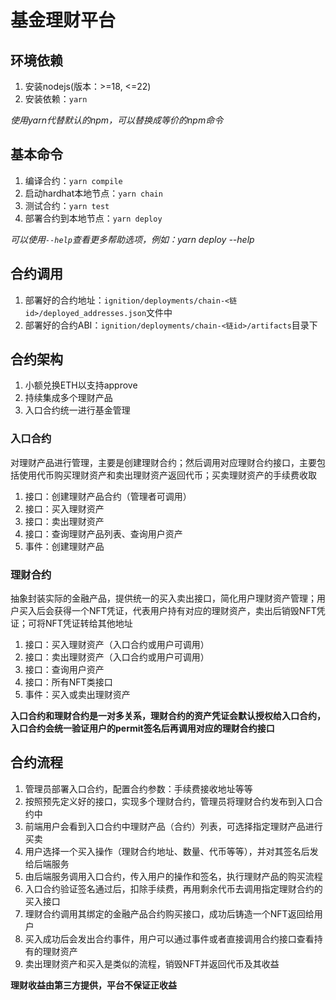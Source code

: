 # 基金理财平台


## 环境依赖

1. 安装nodejs(版本：>=18, <=22)
2. 安装依赖：`yarn`

*使用yarn代替默认的npm，可以替换成等价的npm命令*


## 基本命令

1. 编译合约：`yarn compile`
2. 启动hardhat本地节点：`yarn chain`
3. 测试合约：`yarn test`
4. 部署合约到本地节点：`yarn deploy`

*可以使用`--help`查看更多帮助选项，例如：yarn deploy --help*


## 合约调用

1. 部署好的合约地址：`ignition/deployments/chain-<链id>/deployed_addresses.json`文件中
2. 部署好的合约ABI：`ignition/deployments/chain-<链id>/artifacts`目录下


## 合约架构

1. 小额兑换ETH以支持approve
2. 持续集成多个理财产品
3. 入口合约统一进行基金管理

### 入口合约

对理财产品进行管理，主要是创建理财合约；然后调用对应理财合约接口，主要包括使用代币购买理财资产和卖出理财资产返回代币；买卖理财资产的手续费收取

1. 接口：创建理财产品合约（管理者可调用）
2. 接口：买入理财资产
3. 接口：卖出理财资产
4. 接口：查询理财产品列表、查询用户资产
5. 事件：创建理财产品

### 理财合约
抽象封装实际的金融产品，提供统一的买入卖出接口，简化用户理财资产管理；用户买入后会获得一个NFT凭证，代表用户持有对应的理财资产，卖出后销毁NFT凭证；可将NFT凭证转给其他地址

1. 接口：买入理财资产（入口合约或用户可调用）
2. 接口：卖出理财资产（入口合约或用户可调用）
3. 接口：查询用户资产
4. 接口：所有NFT类接口
5. 事件：买入或卖出理财资产

**入口合约和理财合约是一对多关系，理财合约的资产凭证会默认授权给入口合约，入口合约会统一验证用户的permit签名后再调用对应的理财合约接口**

## 合约流程

1. 管理员部署入口合约，配置合约参数：手续费接收地址等等
2. 按照预先定义好的接口，实现多个理财合约，管理员将理财合约发布到入口合约中
3. 前端用户会看到入口合约中理财产品（合约）列表，可选择指定理财产品进行买卖
4. 用户选择一个买入操作（理财合约地址、数量、代币等等），并对其签名后发给后端服务
5. 由后端服务调用入口合约，传入用户的操作和签名，执行理财产品的购买流程
6. 入口合约验证签名通过后，扣除手续费，再用剩余代币去调用指定理财合约的买入接口
7. 理财合约调用其绑定的金融产品合约购买接口，成功后铸造一个NFT返回给用户
8. 买入成功后会发出合约事件，用户可以通过事件或者直接调用合约接口查看持有的理财资产
9. 卖出理财资产和买入是类似的流程，销毁NFT并返回代币及其收益

**理财收益由第三方提供，平台不保证正收益**